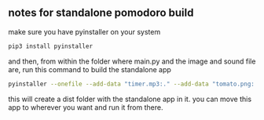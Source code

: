 ## notes for standalone pomodoro build
make sure you have pyinstaller on your system

```bash
pip3 install pyinstaller
```

and then, from within the folder where main.py and the image and sound file are, run this command to build the standalone app

```bash
pyinstaller --onefile --add-data "timer.mp3:." --add-data "tomato.png:." main.py
```

this will create a dist folder with the standalone app in it. you can move this app to wherever you want and run it from there.
